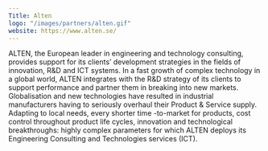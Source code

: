 ```yaml
---
Title: Alten
logo: "/images/partners/alten.gif"
website: https://www.alten.se/
---
```

ALTEN, the European leader in engineering and technology consulting, provides support for its clients’ development strategies in the fields of innovation, R&D and ICT systems. In a fast growth of complex technology in a global world, ALTEN integrates with the R&D strategy of its clients to support performance and partner them in breaking into new markets.
Globalisation and new technologies have resulted in industrial manufacturers having to seriously overhaul their Product & Service supply. Adapting to local needs, every shorter time -to-market for products, cost control throughout product life cycles, innovation and technological breakthroughs: highly complex parameters for which ALTEN deploys its Engineering Consulting and Technologies services (ICT).

